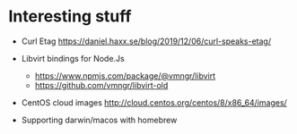 
# Interesting stuff

- Curl Etag
  https://daniel.haxx.se/blog/2019/12/06/curl-speaks-etag/
  
- Libvirt bindings for Node.Js
  - https://www.npmjs.com/package/@vmngr/libvirt
  - https://github.com/vmngr/libvirt-old
  
- CentOS cloud images
  http://cloud.centos.org/centos/8/x86_64/images/
    
- Supporting darwin/macos with homebrew
